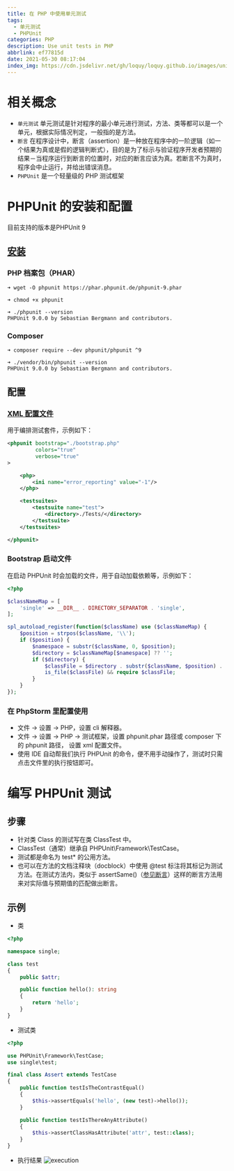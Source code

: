 ```yaml
---
title: 在 PHP 中使用单元测试
tags:
  - 单元测试
  - PHPUnit
categories: PHP
description: Use unit tests in PHP
abbrlink: ef77815d
date: 2021-05-30 08:17:04
index_img: https://cdn.jsdelivr.net/gh/loquy/loquy.github.io/images/unit_testing.jpg
---
```

# 相关概念
- `单元测试`
单元测试是针对程序的最小单元进行测试，方法、类等都可以是一个单元，根据实际情况判定，一般指的是方法。
- `断言`
在程序设计中，断言（assertion）是一种放在程序中的一阶逻辑（如一个结果为真或是假的逻辑判断式），目的是为了标示与验证程序开发者预期的结果－当程序运行到断言的位置时，对应的断言应该为真。若断言不为真时，程序会中止运行，并给出错误消息。
- `PHPUnit` 
是一个轻量级的 PHP 测试框架

# PHPUnit 的安装和配置
目前支持的版本是PHPUnit 9

## [安装](https://phpunit.de/getting-started/phpunit-9.html)

### PHP 档案包（PHAR）
    ➜ wget -O phpunit https://phar.phpunit.de/phpunit-9.phar

    ➜ chmod +x phpunit

    ➜ ./phpunit --version
    PHPUnit 9.0.0 by Sebastian Bergmann and contributors.

### Composer 
    ➜ composer require --dev phpunit/phpunit ^9

    ➜ ./vendor/bin/phpunit --version
    PHPUnit 9.0.0 by Sebastian Bergmann and contributors.

## 配置

### [XML 配置文件](https://phpunit.readthedocs.io/zh_CN/latest/configuration.html)
用于编排测试套件，示例如下：
```xml
<phpunit bootstrap="./bootstrap.php"
         colors="true"
         verbose="true"
>

    <php>
        <ini name="error_reporting" value="-1"/>
    </php>

    <testsuites>
        <testsuite name="test">
            <directory>./Tests/</directory>
        </testsuite>
    </testsuites>

</phpunit>
```

### Bootstrap 启动文件
在启动 PHPUnit 时会加载的文件，用于自动加载依赖等，示例如下：
```php
<?php

$classNameMap = [
    'single' => __DIR__ . DIRECTORY_SEPARATOR . 'single',
];

spl_autoload_register(function($className) use ($classNameMap) {
    $position = strpos($className, '\\');
    if ($position) {
        $namespace = substr($className, 0, $position);
        $directory = $classNameMap[$namespace] ?? '';
        if ($directory) {
            $classFile = $directory . substr($className, $position) . '.php';
            is_file($classFile) && require $classFile;
        }
    }
});
```
### 在 PhpStorm 里配置使用
- 文件 -> 设置 -> PHP，设置 cli 解释器。
- 文件 -> 设置 -> PHP -> 测试框架，设置 phpunit.phar 路径或 composer 下的 phpunit 路径， 设置 xml 配置文件。
- 使用 IDE 自动帮我们执行 PHPUnit 的命令，便不用手动操作了，测试时只需点击文件里的执行按钮即可。

# 编写 PHPUnit 测试  

## 步骤
- 针对类 Class 的测试写在类 ClassTest 中。
- ClassTest（通常）继承自 PHPUnit\Framework\TestCase。
- 测试都是命名为 test* 的公用方法。
- 也可以在方法的文档注释块（docblock）中使用 @test 标注将其标记为测试方法。在测试方法内，类似于 assertSame()（[参见断言](https://phpunit.readthedocs.io/zh_CN/latest/assertions.html)）这样的断言方法用来对实际值与预期值的匹配做出断言。

## 示例
- 类
```php
<?php

namespace single;

class test
{
    public $attr;

    public function hello(): string
    {
        return 'hello';
    }
}
```
- 测试类
```php
<?php

use PHPUnit\Framework\TestCase;
use single\test;

final class Assert extends TestCase
{
    public function testIsTheContrastEqual()
    {
        $this->assertEquals('hello', (new test)->hello());
    }

    public function testIsThereAnyAttribute()
    {
        $this->assertClassHasAttribute('attr', test::class);
    }
}
```
- 执行结果
![execution](https://cdn.jsdelivr.net/gh/loquy/loquy.github.io/images/PHPUnit.jpg)